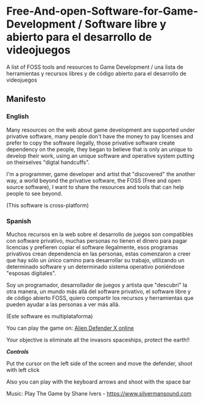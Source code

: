 # Free-And-open-Software-for-Game-Development / Software libre y abierto para el desarrollo de videojuegos

A list of FOSS tools and resources to Game Development / una lista de herramientas y recursos libres y de código abierto para el desarrollo de videojuegos

## Manifesto

### English

Many resources on the web about game development are supported under privative software, many people don't have the money to pay licenses and prefer to copy the software ilegally, those privative software create dependency on the people, they began to believe that is only an unique to develop their work, using an unique software and operative system putting on theirselves "digtal handcuffs".

I'm a programmer, game developer and artist that "discovered" the another way, a world beyond the privative software, the FOSS (Free and open source software), I want to share the resources and tools that can help people to see beyond.

(This software is cross-platform)

### Spanish

Muchos recursos en la web sobre el desarrollo de juegos son compatibles con software privativo, muchas personas no tienen el dinero para pagar licencias y prefieren copiar el software ilegalmente, esos programas privativos crean dependencia en las personas, estas comenzaron a creer que hay sólo un único camino para desarrollar su trabajo, utilizando un determinado software y un determinado sistema operativo poniéndose "esposas digitales".

Soy un programador, desarrollador de juegos y artista que "descubrí" la otra manera, un mundo más allá del software privativo, el software libre y de código abierto FOSS, quiero compartir los recursos y herramientas que pueden ayudar a las personas a ver más allá.

(Este software es multiplataforma)


You can play the game on:
[Alien Defender X online](http://davidlatorre.github.io/AlienDefender/)

Your objective is eliminate all the invasors spaceships, protect the earth!!

***Controls***

Put the cursor on the left side of the screen and move the defender, shoot with left click

Also you can play with the keyboard arrows and shoot with the space bar

Music: Play The Game by Shane Ivers - https://www.silvermansound.com
